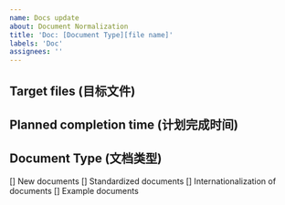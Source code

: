 ```yaml
---
name: Docs update
about: Document Normalization
title: 'Doc: [Document Type][file name]'
labels: 'Doc'
assignees: ''
---
```

## Target files (目标文件)

## Planned completion time (计划完成时间)

## Document Type (文档类型)

[] New documents
[] Standardized documents
[] Internationalization of documents
[] Example documents
